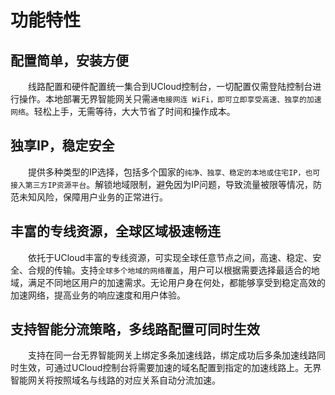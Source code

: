 # 功能特性

## **配置简单，安装方便**

&emsp;&emsp;线路配置和硬件配置统一集合到UCloud控制台，一切配置仅需登陆控制台进行操作。本地部署无界智能网关只需`通电接网连 WiFi，即可立即享受高速、独享的加速网络`。轻松上手，无需等待，大大节省了时间和操作成本。

## **独享IP，稳定安全**

&emsp;&emsp;提供多种类型的IP选择，包括多个国家的`纯净、独享、稳定的本地或住宅IP，也可接入第三方IP资源平台`。解锁地域限制，避免因为IP问题，导致流量被限等情况，防范未知风险，保障用户业务的正常进行。

## **丰富的专线资源，全球区域极速畅连**

&emsp;&emsp;依托于UCloud丰富的专线资源，可实现全球任意节点之间，高速、稳定、安全、合规的传输。支持`全球多个地域的网络覆盖`，用户可以根据需要选择最适合的地域，满足不同地区用户的加速需求。无论用户身在何处，都能够享受到稳定高效的加速网络，提高业务的响应速度和用户体验。

## **支持智能分流策略，多线路配置可同时生效**

&emsp;&emsp;支持在同一台无界智能网关上绑定多条加速线路，绑定成功后多条加速线路同时生效，可通过UCloud控制台将需要加速的域名配置到指定的加速线路上。无界智能网关将按照域名与线路的对应关系自动分流加速。